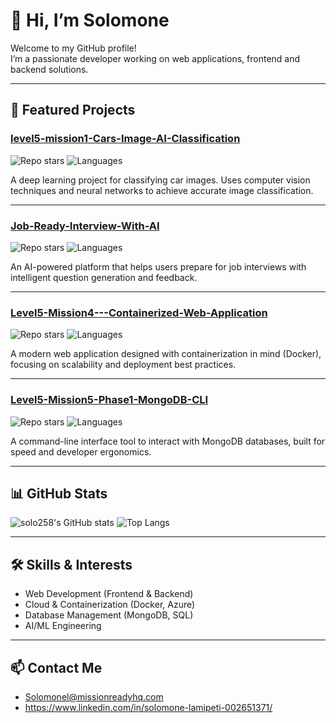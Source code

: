 # 👋 Hi, I’m Solomone

Welcome to my GitHub profile!  
I’m a passionate developer working on web applications, frontend and backend solutions.  

---

## 🚀 Featured Projects

### [level5-mission1-Cars-Image-AI-Classification](https://github.com/solo258/level5-mission1-Cars-Image-AI-Classification)
![Repo stars](https://img.shields.io/github/stars/solo258/level5-mission1-Cars-Image-AI-Classification?style=social)
![Languages](https://img.shields.io/github/languages/top/solo258/level5-mission1-Cars-Image-AI-Classification)
  
A deep learning project for classifying car images. Uses computer vision techniques and neural networks to achieve accurate image classification.

---

### [Job-Ready-Interview-With-AI](https://github.com/solo258/Job-Ready-Interview-With-AI)
![Repo stars](https://img.shields.io/github/stars/solo258/Job-Ready-Interview-With-AI?style=social)
![Languages](https://img.shields.io/github/languages/top/solo258/Job-Ready-Interview-With-AI)
  
An AI-powered platform that helps users prepare for job interviews with intelligent question generation and feedback.

---

### [Level5-Mission4---Containerized-Web-Application](https://github.com/solo258/Level5-Mission4---Containerized-Web-Application)
![Repo stars](https://img.shields.io/github/stars/solo258/Level5-Mission4---Containerized-Web-Application?style=social)
![Languages](https://img.shields.io/github/languages/top/solo258/Level5-Mission4---Containerized-Web-Application)
  
A modern web application designed with containerization in mind (Docker), focusing on scalability and deployment best practices.

---

### [Level5-Mission5-Phase1-MongoDB-CLI](https://github.com/solo258/Level5-Mission5-Phase1-MongoDB-CLI)
![Repo stars](https://img.shields.io/github/stars/solo258/Level5-Mission5-Phase1-MongoDB-CLI?style=social)
![Languages](https://img.shields.io/github/languages/top/solo258/Level5-Mission5-Phase1-MongoDB-CLI)
  
A command-line interface tool to interact with MongoDB databases, built for speed and developer ergonomics.

---

## 📊 GitHub Stats

![solo258's GitHub stats](https://github-readme-stats.vercel.app/api?username=solo258&show_icons=true&theme=tokyonight)
![Top Langs](https://github-readme-stats.vercel.app/api/top-langs/?username=solo258&layout=compact&theme=tokyonight)

---

## 🛠️ Skills & Interests

- Web Development (Frontend & Backend)
- Cloud & Containerization (Docker, Azure)
- Database Management (MongoDB, SQL)
- AI/ML Engineering

---

## 📫 Contact Me

- Solomonel@missionreadyhq.com
- https://www.linkedin.com/in/solomone-lamipeti-002651371/
